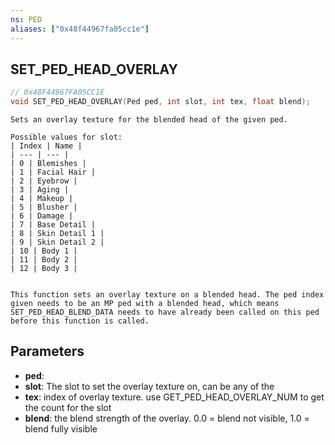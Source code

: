 ```yaml
---
ns: PED
aliases: ["0x48f44967fa05cc1e"]
---
```

## SET_PED_HEAD_OVERLAY

```c
// 0x48F44967FA05CC1E
void SET_PED_HEAD_OVERLAY(Ped ped, int slot, int tex, float blend);
```

```
Sets an overlay texture for the blended head of the given ped.

Possible values for slot:
| Index | Name |
| --- | --- |
| 0 | Blemishes |
| 1 | Facial Hair |
| 2 | Eyebrow |
| 3 | Aging |
| 4 | Makeup |
| 5 | Blusher |
| 6 | Damage |
| 7 | Base Detail |
| 8 | Skin Detail 1 |
| 9 | Skin Detail 2 |
| 10 | Body 1 |
| 11 | Body 2 |
| 12 | Body 3 |


This function sets an overlay texture on a blended head. The ped index given needs to be an MP ped with a blended head, which means SET_PED_HEAD_BLEND_DATA needs to have already been called on this ped before this function is called.
```

## Parameters
* **ped**: 
* **slot**: The slot to set the overlay texture on, can be any of the
* **tex**: index of overlay texture. use GET_PED_HEAD_OVERLAY_NUM to get the count for the slot
* **blend**: the blend strength of the overlay. 0.0 = blend not visible, 1.0 = blend fully visible
